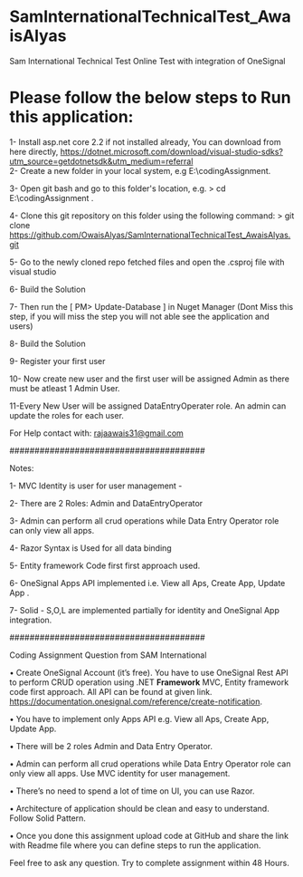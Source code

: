 # SamInternationalTechnicalTest_AwaisAlyas
Sam International Technical Test Online Test with integration of OneSignal


# Please follow the below steps to Run this application:

1- Install asp.net core 2.2 if not installed already, You can download from here directly, https://dotnet.microsoft.com/download/visual-studio-sdks?utm_source=getdotnetsdk&utm_medium=referral    
2- Create a new folder in your local system, e.g E:\codingAssignment.

3- Open git bash and go to this folder's location, e.g. > cd E:\codingAssignment .

4- Clone this git repository on this folder using the following command: > git clone https://github.com/OwaisAlyas/SamInternationalTechnicalTest_AwaisAlyas.git 

5- Go to the newly cloned repo fetched files and open the .csproj file with visual studio 

6- Build the Solution

7- Then run the [ PM> Update-Database ] in Nuget Manager (Dont Miss this step, if you will miss the step you will not able see the application and users)

8- Build the Solution

9- Register your first user

10- Now create new user and the first user will be assigned Admin as there must be atleast 1 Admin User. 

11-Every New User will be assigned DataEntryOperater role. An admin can update the roles for each user.


For Help contact with: rajaawais31@gmail.com



#######################################   

Notes:

1- MVC Identity is user for user management - 

2- There are 2 Roles: Admin and DataEntryOperator

3- Admin can perform all crud operations while Data Entry Operator role can only view all apps.

4- Razor Syntax is Used for all data binding

5- Entity framework Code first first approach used.

6- OneSignal Apps API implemented i.e. View all Aps, Create App, Update App .

7- Solid - S,O,L are implemented partially for identity and OneSignal App integration.



#######################################   


Coding Assignment Question from SAM International


•	Create OneSignal Account (it’s free). You have to use OneSignal Rest API to perform CRUD operation using .NET **Framework** MVC, Entity framework code first approach. All API can be found at given link. https://documentation.onesignal.com/reference/create-notification.

•	You have to implement only Apps API e.g. View all Aps, Create App, Update App.

•	There will be 2 roles Admin and Data Entry Operator.

•	Admin can perform all crud operations while Data Entry Operator role can only view all apps. Use MVC identity for user management. 

•	There’s no need to spend a lot of time on UI, you can use Razor.

•	Architecture of application should be clean and easy to understand. Follow Solid Pattern.

•	Once you done this assignment upload code at GitHub and share the link with Readme file where you can define steps to run the application.

Feel free to ask any question. Try to complete assignment within 48 Hours.


